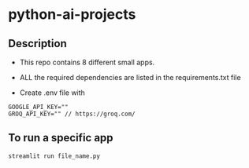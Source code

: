 # python-ai-projects

## Description

- This repo contains 8 different small apps.

- ALL the required dependencies are listed in the requirements.txt file

- Create .env file with
```
GOOGLE_API_KEY=""
GROQ_API_KEY="" // https://groq.com/
```


## To run a specific app

```
streamlit run file_name.py
```
